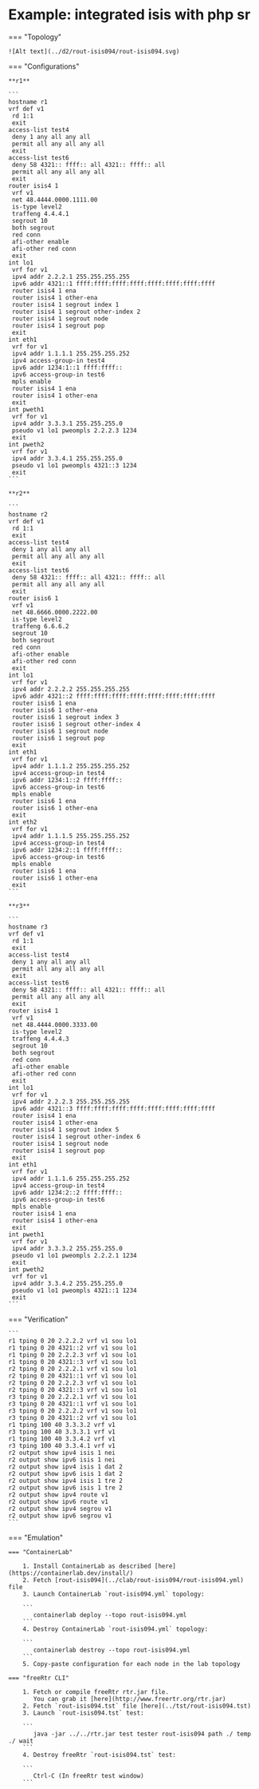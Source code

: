 # Example: integrated isis with php sr

=== "Topology"

    ![Alt text](../d2/rout-isis094/rout-isis094.svg)

=== "Configurations"

    **r1**

    ```
    hostname r1
    vrf def v1
     rd 1:1
     exit
    access-list test4
     deny 1 any all any all
     permit all any all any all
     exit
    access-list test6
     deny 58 4321:: ffff:: all 4321:: ffff:: all
     permit all any all any all
     exit
    router isis4 1
     vrf v1
     net 48.4444.0000.1111.00
     is-type level2
     traffeng 4.4.4.1
     segrout 10
     both segrout
     red conn
     afi-other enable
     afi-other red conn
     exit
    int lo1
     vrf for v1
     ipv4 addr 2.2.2.1 255.255.255.255
     ipv6 addr 4321::1 ffff:ffff:ffff:ffff:ffff:ffff:ffff:ffff
     router isis4 1 ena
     router isis4 1 other-ena
     router isis4 1 segrout index 1
     router isis4 1 segrout other-index 2
     router isis4 1 segrout node
     router isis4 1 segrout pop
     exit
    int eth1
     vrf for v1
     ipv4 addr 1.1.1.1 255.255.255.252
     ipv4 access-group-in test4
     ipv6 addr 1234:1::1 ffff:ffff::
     ipv6 access-group-in test6
     mpls enable
     router isis4 1 ena
     router isis4 1 other-ena
     exit
    int pweth1
     vrf for v1
     ipv4 addr 3.3.3.1 255.255.255.0
     pseudo v1 lo1 pweompls 2.2.2.3 1234
     exit
    int pweth2
     vrf for v1
     ipv4 addr 3.3.4.1 255.255.255.0
     pseudo v1 lo1 pweompls 4321::3 1234
     exit
    ```

    **r2**

    ```
    hostname r2
    vrf def v1
     rd 1:1
     exit
    access-list test4
     deny 1 any all any all
     permit all any all any all
     exit
    access-list test6
     deny 58 4321:: ffff:: all 4321:: ffff:: all
     permit all any all any all
     exit
    router isis6 1
     vrf v1
     net 48.6666.0000.2222.00
     is-type level2
     traffeng 6.6.6.2
     segrout 10
     both segrout
     red conn
     afi-other enable
     afi-other red conn
     exit
    int lo1
     vrf for v1
     ipv4 addr 2.2.2.2 255.255.255.255
     ipv6 addr 4321::2 ffff:ffff:ffff:ffff:ffff:ffff:ffff:ffff
     router isis6 1 ena
     router isis6 1 other-ena
     router isis6 1 segrout index 3
     router isis6 1 segrout other-index 4
     router isis6 1 segrout node
     router isis6 1 segrout pop
     exit
    int eth1
     vrf for v1
     ipv4 addr 1.1.1.2 255.255.255.252
     ipv4 access-group-in test4
     ipv6 addr 1234:1::2 ffff:ffff::
     ipv6 access-group-in test6
     mpls enable
     router isis6 1 ena
     router isis6 1 other-ena
     exit
    int eth2
     vrf for v1
     ipv4 addr 1.1.1.5 255.255.255.252
     ipv4 access-group-in test4
     ipv6 addr 1234:2::1 ffff:ffff::
     ipv6 access-group-in test6
     mpls enable
     router isis6 1 ena
     router isis6 1 other-ena
     exit
    ```

    **r3**

    ```
    hostname r3
    vrf def v1
     rd 1:1
     exit
    access-list test4
     deny 1 any all any all
     permit all any all any all
     exit
    access-list test6
     deny 58 4321:: ffff:: all 4321:: ffff:: all
     permit all any all any all
     exit
    router isis4 1
     vrf v1
     net 48.4444.0000.3333.00
     is-type level2
     traffeng 4.4.4.3
     segrout 10
     both segrout
     red conn
     afi-other enable
     afi-other red conn
     exit
    int lo1
     vrf for v1
     ipv4 addr 2.2.2.3 255.255.255.255
     ipv6 addr 4321::3 ffff:ffff:ffff:ffff:ffff:ffff:ffff:ffff
     router isis4 1 ena
     router isis4 1 other-ena
     router isis4 1 segrout index 5
     router isis4 1 segrout other-index 6
     router isis4 1 segrout node
     router isis4 1 segrout pop
     exit
    int eth1
     vrf for v1
     ipv4 addr 1.1.1.6 255.255.255.252
     ipv4 access-group-in test4
     ipv6 addr 1234:2::2 ffff:ffff::
     ipv6 access-group-in test6
     mpls enable
     router isis4 1 ena
     router isis4 1 other-ena
     exit
    int pweth1
     vrf for v1
     ipv4 addr 3.3.3.2 255.255.255.0
     pseudo v1 lo1 pweompls 2.2.2.1 1234
     exit
    int pweth2
     vrf for v1
     ipv4 addr 3.3.4.2 255.255.255.0
     pseudo v1 lo1 pweompls 4321::1 1234
     exit
    ```

=== "Verification"

    ```
    r1 tping 0 20 2.2.2.2 vrf v1 sou lo1
    r1 tping 0 20 4321::2 vrf v1 sou lo1
    r1 tping 0 20 2.2.2.3 vrf v1 sou lo1
    r1 tping 0 20 4321::3 vrf v1 sou lo1
    r2 tping 0 20 2.2.2.1 vrf v1 sou lo1
    r2 tping 0 20 4321::1 vrf v1 sou lo1
    r2 tping 0 20 2.2.2.3 vrf v1 sou lo1
    r2 tping 0 20 4321::3 vrf v1 sou lo1
    r3 tping 0 20 2.2.2.1 vrf v1 sou lo1
    r3 tping 0 20 4321::1 vrf v1 sou lo1
    r3 tping 0 20 2.2.2.2 vrf v1 sou lo1
    r3 tping 0 20 4321::2 vrf v1 sou lo1
    r1 tping 100 40 3.3.3.2 vrf v1
    r3 tping 100 40 3.3.3.1 vrf v1
    r1 tping 100 40 3.3.4.2 vrf v1
    r3 tping 100 40 3.3.4.1 vrf v1
    r2 output show ipv4 isis 1 nei
    r2 output show ipv6 isis 1 nei
    r2 output show ipv4 isis 1 dat 2
    r2 output show ipv6 isis 1 dat 2
    r2 output show ipv4 isis 1 tre 2
    r2 output show ipv6 isis 1 tre 2
    r2 output show ipv4 route v1
    r2 output show ipv6 route v1
    r2 output show ipv4 segrou v1
    r2 output show ipv6 segrou v1
    ```

=== "Emulation"

    === "ContainerLab"

        1. Install ContainerLab as described [here](https://containerlab.dev/install/)  
        2. Fetch [rout-isis094](../clab/rout-isis094/rout-isis094.yml) file  
        3. Launch ContainerLab `rout-isis094.yml` topology:  

        ```
           containerlab deploy --topo rout-isis094.yml  
        ```
        4. Destroy ContainerLab `rout-isis094.yml` topology:  

        ```
           containerlab destroy --topo rout-isis094.yml  
        ```
        5. Copy-paste configuration for each node in the lab topology

    === "freeRtr CLI"

        1. Fetch or compile freeRtr rtr.jar file.  
           You can grab it [here](http://www.freertr.org/rtr.jar)  
        2. Fetch `rout-isis094.tst` file [here](../tst/rout-isis094.tst)  
        3. Launch `rout-isis094.tst` test:  

        ```
           java -jar ../../rtr.jar test tester rout-isis094 path ./ temp ./ wait
        ```
        4. Destroy freeRtr `rout-isis094.tst` test:  

        ```
           Ctrl-C (In freeRtr test window)
        ```

